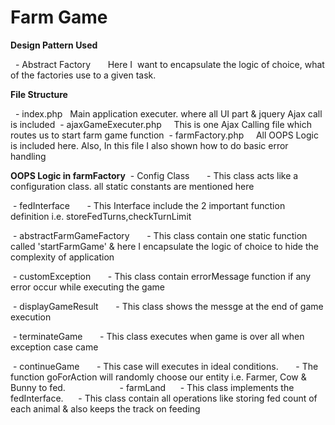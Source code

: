 # Farm Game

**Design Pattern Used**

  - Abstract Factory
      Here I  want to encapsulate the logic of choice, what of the factories use to a given task.

**File Structure**

  - index.php
 	Main application executer. where all UI part & jquery Ajax call is included
 - ajaxGameExecuter.php
    This is one Ajax Calling file which routes us to start farm game function
 - farmFactory.php
    All OOPS Logic is included here. Also, In this file I also shown how to do basic error handling


**OOPS Logic in farmFactory**
 - Config Class
      - This class acts like a configuration class. all static constants are mentioned here

 - fedInterface
      - This Interface include the 2 important function definition i.e. storeFedTurns,checkTurnLimit

 - abstractFarmGameFactory
      - This class contain one static function called 'startFarmGame' & here I encapsulate the logic of choice to hide the complexity of application

 - customException
      - This class contain errorMessage function if any error occur while executing the game

 - displayGameResult
      - This class shows the messge at the end of game execution

 - terminateGame
      - This class executes when game is over all when exception case came

 - continueGame
      - This case will executes in ideal conditions.
      - The function goForAction will randomly choose our entity i.e. Farmer, Cow & Bunny to fed.                    
 - farmLand
     - This class implements the fedInterface.
     - This class contain all operations like storing fed count of each animal & also keeps the track on feeding
